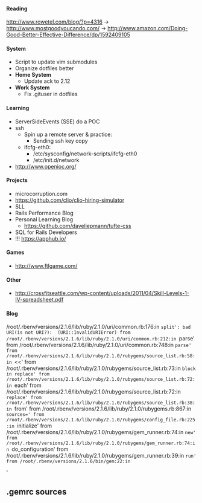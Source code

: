 
#### Reading
http://www.rowetel.com/blog/?p=4316
-> http://www.mostgoodyoucando.com/
-> http://www.amazon.com/Doing-Good-Better-Effective-Difference/dp/1592409105

#### System

- Script to update vim submodules
- Organize dotfiles better
- **Home System**
  - Update ack to 2.12
- **Work System**
  - Fix .gituser in dotfiles

#### Learning

- ServerSideEvents (SSE) do a POC
- ssh
  - Spin up a remote server & practice:
    - Sending ssh key copy
  - ifcfg-eth0:
    - /etc/sysconfig/network-scripts/ifcfg-eth0
    - /etc/init.d/network
- http://www.openioc.org/

#### Projects

- microcorruption.com
- https://github.com/clio/clio-hiring-simulator
- SLL
- Rails Performance Blog
- Personal Learning Blog
  - https://github.com/daveliepmann/tufte-css
- SQL for Rails Developers
- !!! https://apphub.io/

#### Games

- http://www.ftlgame.com/

#### Other

- http://crossfitseattle.com/wp-content/uploads/2011/04/Skill-Levels-1-IV-spreadsheet.pdf

#### Blog
/root/.rbenv/versions/2.1.6/lib/ruby/2.1.0/uri/common.rb:176:in `split': bad URI(is not URI?):  (URI::InvalidURIError)
  from /root/.rbenv/versions/2.1.6/lib/ruby/2.1.0/uri/common.rb:212:in `parse'
  from /root/.rbenv/versions/2.1.6/lib/ruby/2.1.0/uri/common.rb:748:in `parse'
  from /root/.rbenv/versions/2.1.6/lib/ruby/2.1.0/rubygems/source_list.rb:58:in `<<'
  from /root/.rbenv/versions/2.1.6/lib/ruby/2.1.0/rubygems/source_list.rb:73:in `block in replace'
  from /root/.rbenv/versions/2.1.6/lib/ruby/2.1.0/rubygems/source_list.rb:72:in `each'
  from /root/.rbenv/versions/2.1.6/lib/ruby/2.1.0/rubygems/source_list.rb:72:in `replace'
  from /root/.rbenv/versions/2.1.6/lib/ruby/2.1.0/rubygems/source_list.rb:38:in `from'
  from /root/.rbenv/versions/2.1.6/lib/ruby/2.1.0/rubygems.rb:867:in `sources='
  from /root/.rbenv/versions/2.1.6/lib/ruby/2.1.0/rubygems/config_file.rb:225:in `initialize'
  from /root/.rbenv/versions/2.1.6/lib/ruby/2.1.0/rubygems/gem_runner.rb:74:in `new'
  from /root/.rbenv/versions/2.1.6/lib/ruby/2.1.0/rubygems/gem_runner.rb:74:in `do_configuration'
  from /root/.rbenv/versions/2.1.6/lib/ruby/2.1.0/rubygems/gem_runner.rb:39:in `run'
  from /root/.rbenv/versions/2.1.6/bin/gem:22:in `<main>'

.gemrc
sources
-
